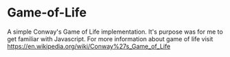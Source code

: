 # Game-of-Life
Α simple Conway's Game of Life implementation. It's purpose was for me to get familiar with Javascript.
For more information about game of life visit https://en.wikipedia.org/wiki/Conway%27s_Game_of_Life
